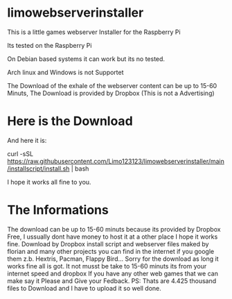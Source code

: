 # limowebserverinstaller
This is a little games webserver Installer for the Raspberry Pi

Its tested on the Raspberry Pi

On Debian based systems it can work but its no tested.

Arch linux and Windows is not Supportet

The Download of the exhale of the webserver content can be up to 15-60 Minuts, The Download is provided by Dropbox (This is not a Advertising)

# Here is the Download
And here it is:


curl -sSL https://raw.githubusercontent.com/Limo123123/limowebserverinstaller/main/installscript/install.sh | bash


I hope it works all fine to you.

# The Informations
The download can be up to 15-60 minuts because its provided by Dropbox Free, I ussually dont have money to host it at a other place I hope it works fine.
Download by Dropbox
install script and webserver files maked by florian and many other projects you can find in the internet if you google them z.b. Hextris, Pacman, Flappy Bird...
Sorry for the download as long it works fine all is got. It not musst be take to 15-60 minuts its from your internet speed and dropbox
If you have any other web games that we can make say it Please and Give your Fedback.
PS: Thats are 4.425 thousand files to Download and I have to upload it so well done.
